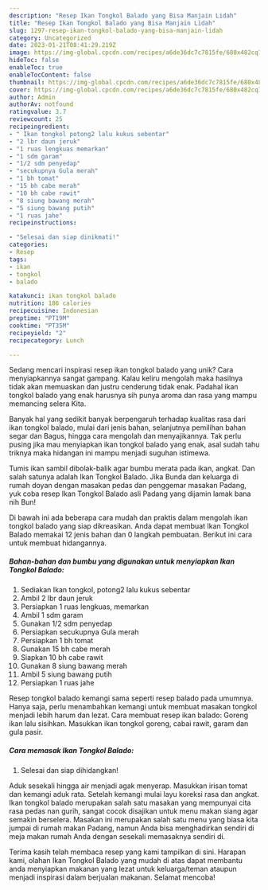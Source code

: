 ```yaml
---
description: "Resep Ikan Tongkol Balado yang Bisa Manjain Lidah"
title: "Resep Ikan Tongkol Balado yang Bisa Manjain Lidah"
slug: 1297-resep-ikan-tongkol-balado-yang-bisa-manjain-lidah
category: Uncategorized
date: 2023-01-21T08:41:29.219Z
image: https://img-global.cpcdn.com/recipes/a6de36dc7c7815fe/680x482cq70/ikan-tongkol-balado-foto-resep-utama.jpg
hideToc: false
enableToc: true
enableTocContent: false
thumbnail: https://img-global.cpcdn.com/recipes/a6de36dc7c7815fe/680x482cq70/ikan-tongkol-balado-foto-resep-utama.jpg
cover: https://img-global.cpcdn.com/recipes/a6de36dc7c7815fe/680x482cq70/ikan-tongkol-balado-foto-resep-utama.jpg
author: Admin
authorAv: notfound
ratingvalue: 3.7
reviewcount: 25
recipeingredient:
- " Ikan tongkol potong2 lalu kukus sebentar"
- "2 lbr daun jeruk"
- "1 ruas lengkuas memarkan"
- "1 sdm garam"
- "1/2 sdm penyedap"
- "secukupnya Gula merah"
- "1 bh tomat"
- "15 bh cabe merah"
- "10 bh cabe rawit"
- "8 siung bawang merah"
- "5 siung bawang putih"
- "1 ruas jahe"
recipeinstructions:

- "Selesai dan siap dinikmati!"
categories:
- Resep
tags:
- ikan
- tongkol
- balado

katakunci: ikan tongkol balado 
nutrition: 186 calories
recipecuisine: Indonesian
preptime: "PT19M"
cooktime: "PT35M"
recipeyield: "2"
recipecategory: Lunch

---
```





Sedang mencari inspirasi resep ikan tongkol balado yang unik? Cara menyiapkannya sangat gampang. Kalau keliru mengolah maka hasilnya tidak akan memuaskan dan justru cenderung tidak enak. Padahal ikan tongkol balado yang enak harusnya sih punya aroma dan rasa yang mampu memancing selera Kita.





Banyak hal yang sedikit banyak berpengaruh terhadap kualitas rasa dari ikan tongkol balado, mulai dari jenis bahan, selanjutnya pemilihan bahan segar dan Bagus, hingga cara mengolah dan menyajikannya. Tak perlu pusing jika mau menyiapkan ikan tongkol balado yang enak,      asal sudah tahu triknya maka hidangan ini mampu menjadi suguhan istimewa.














Tumis ikan sambil dibolak-balik agar bumbu merata pada ikan, angkat. Dan salah satunya adalah Ikan Tongkol Balado. Jika Bunda dan keluarga di rumah doyan dengan masakan pedas dan penggemar masakan Padang, yuk coba resep Ikan Tongkol Balado asli Padang yang dijamin lamak bana nih Bun!






Di bawah ini ada beberapa cara mudah dan praktis dalam mengolah ikan tongkol balado yang siap dikreasikan. Anda dapat membuat Ikan Tongkol Balado memakai 12 jenis bahan dan 0 langkah pembuatan. Berikut ini cara untuk membuat hidangannya.

<!--inarticleads1-->

##### Bahan-bahan dan bumbu yang digunakan untuk menyiapkan Ikan Tongkol Balado:

1. Sediakan  Ikan tongkol, potong2 lalu kukus sebentar
1. Ambil 2 lbr daun jeruk
1. Persiapkan 1 ruas lengkuas, memarkan
1. Ambil 1 sdm garam
1. Gunakan 1/2 sdm penyedap
1. Persiapkan secukupnya Gula merah
1. Persiapkan 1 bh tomat
1. Gunakan 15 bh cabe merah
1. Siapkan 10 bh cabe rawit
1. Gunakan 8 siung bawang merah
1. Ambil 5 siung bawang putih
1. Persiapkan 1 ruas jahe


Resep tongkol balado kemangi sama seperti resep balado pada umumnya. Hanya saja, perlu menambahkan kemangi untuk membuat masakan tongkol menjadi lebih harum dan lezat. Cara membuat resep ikan balado: Goreng ikan lalu sisihkan. Masukkan ikan tongkol goreng, cabai rawit, garam dan gula pasir. 

<!--inarticleads2-->

##### Cara memasak Ikan Tongkol Balado:


1. Selesai dan siap dihidangkan!

Aduk sesekali hingga air menjadi agak menyerap. Masukkan irisan tomat dan kemangi aduk rata. Setelah kemangi mulai layu koreksi rasa dan angkat. Ikan tongkol balado merupakan salah satu masakan yang mempunyai cita rasa pedas nan gurih, sangat cocok disajikan untuk menu makan siang agar semakin berselera. Masakan ini merupakan salah satu menu yang biasa kita jumpai di rumah makan Padang, namun Anda bisa menghadirkan sendiri di meja makan rumah Anda dengan sesekali memasaknya sendiri di. 

Terima kasih telah membaca resep yang kami tampilkan di sini. Harapan kami, olahan Ikan Tongkol Balado yang mudah di atas dapat membantu anda menyiapkan makanan yang lezat untuk keluarga/teman ataupun menjadi inspirasi dalam berjualan makanan. Selamat mencoba!
